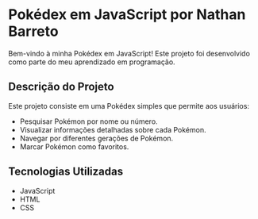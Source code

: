 # Pokédex em JavaScript por Nathan Barreto

Bem-vindo à minha Pokédex em JavaScript! Este projeto foi desenvolvido como parte do meu aprendizado em programação.

## Descrição do Projeto

Este projeto consiste em uma Pokédex simples que permite aos usuários:

- Pesquisar Pokémon por nome ou número.
- Visualizar informações detalhadas sobre cada Pokémon.
- Navegar por diferentes gerações de Pokémon.
- Marcar Pokémon como favoritos.

## Tecnologias Utilizadas

- JavaScript
- HTML
- CSS
